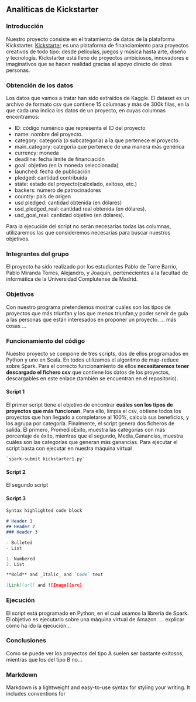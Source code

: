 ## Analíticas de Kickstarter 

### Introducción
Nuestro proyecto consiste en el tratamiento de datos de la plataforma Kickstarter. [Kickstarter](https://www.kickstarter.com/?lang=es) es una plataforma de financiamiento para proyectos creativos de todo tipo: desde películas, juegos y música hasta arte, diseño y tecnología. Kickstarter está lleno de proyectos ambiciosos, innovadores e imaginativos que se hacen realidad gracias al apoyo directo de otras personas. 

### Obtención de los datos
Los datos que vamos a tratar han sido extraídos de Kaggle. El dataset es un archivo de formato csv que contiene 15 columnas y más de 300k filas, en la que cada una indica los datos de un proyecto, en cuyas columnas encontramos: 
- ID: código numérico que representa el ID del proyecto
- name: nombre del proyecto.
- category: categoría (o subcategoría) a la que pertenece el proyecto.
- main_category: categoría que pertenece de una manera más genérica
- currency: moneda
- deadline: fecha límite de financiación
- goal: objetivo (en la moneda seleccionada)
- launched: fecha de publicación
- pledged: cantidad contribuida
- state: estado del proyecto(calcelado, exitoso, etc.)
- backers: número de patrocinadores
- country: país de origen
- usd pledged: cantidad obtenida (en dólares)
- usd_pledged_real: cantidad real obtenida (en dólares).
- usd_goal_real: cantidad objetivo (en dólares). 

Para la ejecución del script no serán necesarias todas las columnas, utilizaremos las que consideremos necesarias para buscar nuestros objetivos.

### Integrantes del grupo
El proyecto ha sido realizado por los estudiantes Pablo de Torre Barrio, Pablo Miranda Torres, Alejandro, y Joaquín, pertenecientes a la facultad de informática de la Universidad Complutense de Madrid.

### Objetivos
Con nuestro programa pretendemos mostrar cuáles son los tipos de proyectos que más triunfan y los que menos triunfan,y poder servir de guía a las personas que están interesados en proponer un proyecto.
... más cosas ...

### Funcionamiento del código
Nuestro proyecto se compone de tres scripts, dos de ellos programados en Python y uno en Scala. En todos utilizamos el algoritmo de map-reduce sobre Spark. Para el correcto funcionamiento de ellos **necesitaremos tener descargado el fichero csv** que contiene los datos de los proyectos, descargables en este enlace (también se encuentran en el repositorio).

#### Script 1
El primer script tiene el objetivo de encontrar **cuáles son los tipos de proyectos que más funcionan**. Para ello, limpia el csv, obtiene todos los proyectos que han llegado a completarse al 100%, calcula sus beneficios, y los agrupa por categoría. Finalmente, el script genera dos ficheros de salida. El primero, PromedioExito, muestra las categorías con más porcentaje de éxito, mientras que el segundo, Media_Ganancias, muestra cuáles son las categorías que generan más ganancias. Para ejecutar el script basta con ejecutar en nuestra máquina virtual
```
`spark-submit kickstarter1.py`
```

#### Script 2
El segundo script
#### Script 3

```markdown
Syntax highlighted code block

# Header 1
## Header 2
### Header 3

- Bulleted
- List

1. Numbered
2. List

**Bold** and _Italic_ and `Code` text

[Link](url) and ![Image](src)
```

### Ejecución
El script está programado en Python, en el cual usamos la librería de Spark. El objetivo es ejecutarlo sobre una máquina virtual de Amazon.
... explicar cómo ha ido la ejecución...


### Conclusiones
Como se puede ver los proyectos del tipo A suelen ser bastante exitosos, mientras que los del tipo B no...


### Markdown

Markdown is a lightweight and easy-to-use syntax for styling your writing. It includes conventions for




